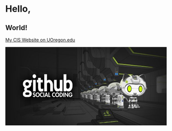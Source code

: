 # Hello,
## World!

[My CIS Website on UOregon.edu](http://pages.uoregon.edu/lewisz/111/)

![Github social coding logo](image/github-logo.jpg)
